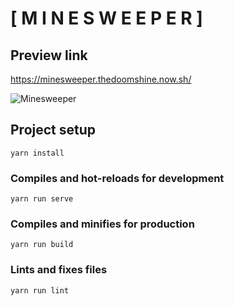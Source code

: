 # [ M I N E S W E E P E R ]

## Preview link
https://minesweeper.thedoomshine.now.sh/

![Minesweeper](https://raw.githubusercontent.com/thedoomshine/minesweeper/master/preview.png)

## Project setup
```
yarn install
```

### Compiles and hot-reloads for development
```
yarn run serve
```

### Compiles and minifies for production
```
yarn run build
```

### Lints and fixes files
```
yarn run lint
```
